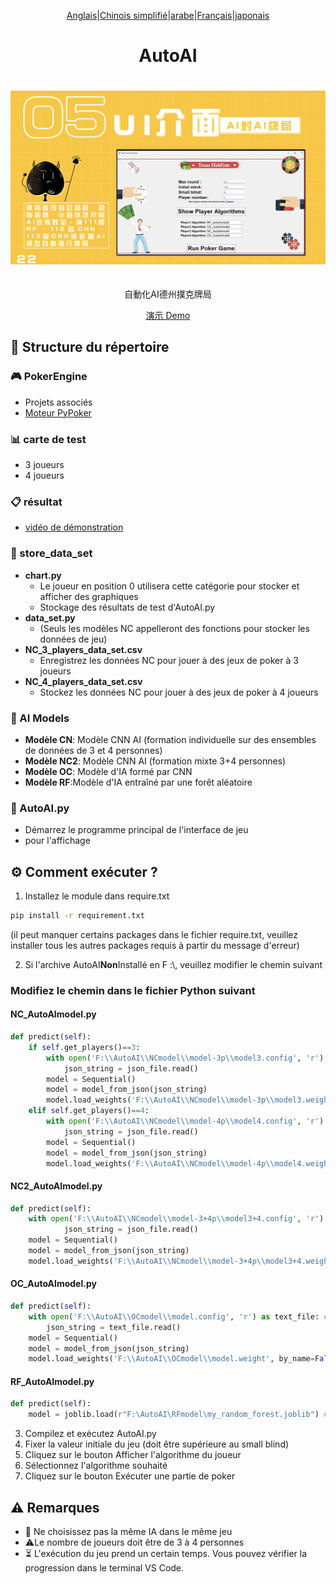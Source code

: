 <div align="center">

[Anglais](./README.en.md)\|[Chinois simplifié](./README.zh-CN.md)\|[arabe](./README.ar.md)\|[Français](./README.fr.md)\|[japonais](./README.ja.md)

</div>
<div align="center">
  <h1>AutoAI</h1>
  <a href='#-目錄結構'>
    <img src="./image/ui.png" alt="icon" style="margin: 20px 0;"/>
  </a>
  <p>自動化AI德州撲克牌局</p>
  <p>
    <a href="https://youtu.be/sFaKtDhwvUw?feature=shared">演示 Demo</a> 
  </p>
</div>

## 📁 Structure du répertoire

### 🎮 PokerEngine

-   Projets associés
-   [Moteur PyPoker](https://github.com/ishikota/PyPokerEngine)

### 📊 carte de test

-   3 joueurs
-   4 joueurs

### 📋 résultat

-   [vidéo de démonstration](https://youtu.be/sFaKtDhwvUw?feature=shared)

### 💾 store_data_set

-   **chart.py**
    -   Le joueur en position 0 utilisera cette catégorie pour stocker et afficher des graphiques
    -   Stockage des résultats de test d'AutoAI.py
-   **data_set.py**
    -   (Seuls les modèles NC appelleront des fonctions pour stocker les données de jeu)
-   **NC_3_players_data_set.csv**
    -   Enregistrez les données NC pour jouer à des jeux de poker à 3 joueurs
-   **NC_4_players_data_set.csv**
    -   Stockez les données NC pour jouer à des jeux de poker à 4 joueurs

### 🤖 AI Models

-   **Modèle CN**: Modèle CNN AI (formation individuelle sur des ensembles de données de 3 et 4 personnes)
-   **Modèle NC2**: Modèle CNN AI (formation mixte 3+4 personnes)
-   **Modèle OC**: Modèle d'IA formé par CNN
-   **Modèle RF**:Modèle d'IA entraîné par une forêt aléatoire

### 🎯 AutoAI.py

-   Démarrez le programme principal de l'interface de jeu
-   pour l'affichage

## ⚙️ Comment exécuter ?

1.  Installez le module dans require.txt

```bash
pip install -r requirement.txt
```

(il peut manquer certains packages dans le fichier require.txt, veuillez installer tous les autres packages requis à partir du message d'erreur)

2.  Si l'archive AutoAI**Non**Installé en F :\\, veuillez modifier le chemin suivant

### Modifiez le chemin dans le fichier Python suivant

#### NC_AutoAImodel.py

```python
def predict(self):
    if self.get_players()==3:
        with open('F:\\AutoAI\\NCmodel\\model-3p\\model3.config', 'r') as json_file: #路徑
            json_string = json_file.read()
        model = Sequential()
        model = model_from_json(json_string)
        model.load_weights('F:\\AutoAI\\NCmodel\\model-3p\\model3.weight', by_name=False) #路徑
    elif self.get_players()==4:
        with open('F:\\AutoAI\\NCmodel\\model-4p\\model4.config', 'r') as json_file: #路徑
            json_string = json_file.read()
        model = Sequential()
        model = model_from_json(json_string)
        model.load_weights('F:\\AutoAI\\NCmodel\\model-4p\\model4.weight', by_name=False) #路徑
```

#### NC2_AutoAImodel.py

```python
def predict(self):
    with open('F:\\AutoAI\\NCmodel\\model-3+4p\\model3+4.config', 'r') as json_file: #路徑
            json_string = json_file.read()
    model = Sequential()
    model = model_from_json(json_string)
    model.load_weights('F:\\AutoAI\\NCmodel\\model-3+4p\\model3+4.weight', by_name=False) #路徑
```

#### OC_AutoAImodel.py

```python
def predict(self):
    with open('F:\\AutoAI\\OCmodel\\model.config', 'r') as text_file: #路徑
        json_string = text_file.read()
    model = Sequential()
    model = model_from_json(json_string)
    model.load_weights('F:\\AutoAI\\OCmodel\\model.weight', by_name=False) #路徑
```

#### RF_AutoAImodel.py

```python
def predict(self):
    model = joblib.load(r"F:\AutoAI\RFmodel\my_random_forest.joblib") #路徑
```

3.  Compilez et exécutez AutoAI.py
4.  Fixer la valeur initiale du jeu (doit être supérieure au small blind)
5.  Cliquez sur le bouton Afficher l'algorithme du joueur
6.  Sélectionnez l'algorithme souhaité
7.  Cliquez sur le bouton Exécuter une partie de poker

## ⚠️ Remarques

-   🚫 Ne choisissez pas la même IA dans le même jeu
-   ⚠️Le nombre de joueurs doit être de 3 à 4 personnes
-   ⏳ L'exécution du jeu prend un certain temps. Vous pouvez vérifier la progression dans le terminal VS Code.
